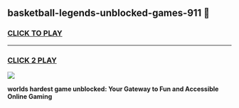 
## basketball-legends-unblocked-games-911 👋
<h3>
<a href="https://premium.freeplayer.one?title=basketball-legends-unblocked-games-911&ref=14F">CLICK TO PLAY</a></h3>
<hr>

<h3>
<a href="https://premium.freeplayer.one?title=basketball-legends-unblocked-games-911&ref=14F">CLICK 2 PLAY</a>
  
</h3>

<a href="https://premium.freeplayer.one?title=basketball-legends-unblocked-games-911&ref=12F/"><img src="https://clearcache.store/games.png"></a>


**worlds hardest game unblocked: Your Gateway to Fun and Accessible Online Gaming**
